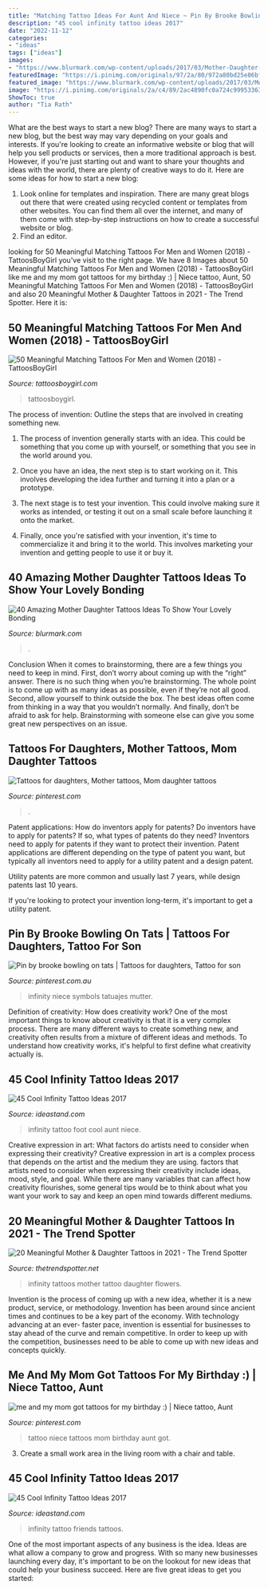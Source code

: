 ```yaml
---
title: "Matching Tattoo Ideas For Aunt And Niece ~ Pin By Brooke Bowling On Tats"
description: "45 cool infinity tattoo ideas 2017"
date: "2022-11-12"
categories:
- "ideas"
tags: ["ideas"]
images:
- "https://www.blurmark.com/wp-content/uploads/2017/03/Mother-Daughter-Tattoo-Design-11.jpg"
featuredImage: "https://i.pinimg.com/originals/97/2a/80/972a80bd25e86bfc510c8352d2de097a.jpg"
featured_image: "https://www.blurmark.com/wp-content/uploads/2017/03/Mother-Daughter-Tattoo-Design-11.jpg"
image: "https://i.pinimg.com/originals/2a/c4/89/2ac4890fc0a724c9995336359f317773.jpg"
ShowToc: true
author: "Tia Rath"
---
```



What are the best ways to start a new blog?
There are many ways to start a new blog, but the best way may vary depending on your goals and interests. If you're looking to create an informative website or blog that will help you sell products or services, then a more traditional approach is best. However, if you're just starting out and want to share your thoughts and ideas with the world, there are plenty of creative ways to do it. Here are some ideas for how to start a new blog: 
1. Look online for templates and inspiration. There are many great blogs out there that were created using recycled content or templates from other websites. You can find them all over the internet, and many of them come with step-by-step instructions on how to create a successful website or blog. 
2. Find an editor.

	

		
looking for 50 Meaningful Matching Tattoos For Men and Women (2018) - TattoosBoyGirl you've visit to the right page. We have 8 Images about 50 Meaningful Matching Tattoos For Men and Women (2018) - TattoosBoyGirl like me and my mom got tattoos for my birthday :) | Niece tattoo, Aunt, 50 Meaningful Matching Tattoos For Men and Women (2018) - TattoosBoyGirl and also 20 Meaningful Mother &amp; Daughter Tattoos in 2021 - The Trend Spotter. Here it is:
		
    
## 50 Meaningful Matching Tattoos For Men And Women (2018) - TattoosBoyGirl

<img loading=lazy src="https://tattoosboygirl.com/wp-content/uploads/2017/12/matching-tattoos.jpg" onerror="this.onerror=null;this.src='https://tse4.mm.bing.net/th?id=OIP.AMyFxfI5NAQmcpT7w-o-8wHaHT&amp;pid=15.1';" alt="50 Meaningful Matching Tattoos For Men and Women (2018) - TattoosBoyGirl">

_Source: tattoosboygirl.com_

>tattoosboygirl. 

	

The process of invention: Outline the steps that are involved in creating something new.
1. The process of invention generally starts with an idea. This could be something that you come up with yourself, or something that you see in the world around you.
2. Once you have an idea, the next step is to start working on it. This involves developing the idea further and turning it into a plan or a prototype.

3. The next stage is to test your invention. This could involve making sure it works as intended, or testing it out on a small scale before launching it onto the market.

4. Finally, once you're satisfied with your invention, it's time to commercialize it and bring it to the world. This involves marketing your invention and getting people to use it or buy it.

    
## 40 Amazing Mother Daughter Tattoos Ideas To Show Your Lovely Bonding

<img loading=lazy src="https://www.blurmark.com/wp-content/uploads/2017/03/Mother-Daughter-Tattoo-Design-11.jpg" onerror="this.onerror=null;this.src='https://tse1.mm.bing.net/th?id=OIP.sGsMeWniAhnrT7EQ00EwswHaGe&amp;pid=15.1';" alt="40 Amazing Mother Daughter Tattoos Ideas To Show Your Lovely Bonding">

_Source: blurmark.com_

>. 

	

Conclusion
When it comes to brainstorming, there are a few things you need to keep in mind. First, don’t worry about coming up with the “right” answer. There is no such thing when you’re brainstorming. The whole point is to come up with as many ideas as possible, even if they’re not all good. Second, allow yourself to think outside the box. The best ideas often come from thinking in a way that you wouldn’t normally. And finally, don’t be afraid to ask for help. Brainstorming with someone else can give you some great new perspectives on an issue.

    
## Tattoos For Daughters, Mother Tattoos, Mom Daughter Tattoos

<img loading=lazy src="https://i.pinimg.com/originals/2a/c4/89/2ac4890fc0a724c9995336359f317773.jpg" onerror="this.onerror=null;this.src='https://tse1.mm.bing.net/th?id=OIP.2i3KfOgQfOalgi4AfoYK-QHaHa&amp;pid=15.1';" alt="Tattoos for daughters, Mother tattoos, Mom daughter tattoos">

_Source: pinterest.com_

>. 

	

Patent applications: How do inventors apply for patents?
Do inventors have to apply for patents? If so, what types of patents do they need?
Inventors need to apply for patents if they want to protect their invention. Patent applications are different depending on the type of patent you want, but typically all inventors need to apply for a utility patent and a design patent. 

 Utility patents are more common and usually last 7 years, while design patents last 10 years. 

If you're looking to protect your invention long-term, it's important to get a utility patent.

    
## Pin By Brooke Bowling On Tats | Tattoos For Daughters, Tattoo For Son

<img loading=lazy src="https://i.pinimg.com/originals/97/2a/80/972a80bd25e86bfc510c8352d2de097a.jpg" onerror="this.onerror=null;this.src='https://tse3.mm.bing.net/th?id=OIP.d8XRSDGSUJfSkPryfe11fgHaHa&amp;pid=15.1';" alt="Pin by brooke bowling on tats | Tattoos for daughters, Tattoo for son">

_Source: pinterest.com.au_

>infinity niece symbols tatuajes mutter. 

	

Definition of creativity: How does creativity work?
One of the most important things to know about creativity is that it is a very complex process. There are many different ways to create something new, and creativity often results from a mixture of different ideas and methods. To understand how creativity works, it's helpful to first define what creativity actually is.

    
## 45 Cool Infinity Tattoo Ideas 2017

<img loading=lazy src="http://ideastand.com/wp-content/uploads/2016/01/infinity-tattoo-ideas/6-infinity-tattoo-ideas.jpg" onerror="this.onerror=null;this.src='https://tse2.mm.bing.net/th?id=OIP.k8Go2pCB-1-idBn8YtjimAHaJ2&amp;pid=15.1';" alt="45 Cool Infinity Tattoo Ideas 2017">

_Source: ideastand.com_

>infinity tattoo foot cool aunt niece. 

	

Creative expression in art: What factors do artists need to consider when expressing their creativity?
Creative expression in art is a complex process that depends on the artist and the medium they are using. factors that artists need to consider when expressing their creativity include ideas, mood, style, and goal. While there are many variables that can affect how creativity flourishes, some general tips would be to think about what you want your work to say and keep an open mind towards different mediums.

    
## 20 Meaningful Mother &amp; Daughter Tattoos In 2021 - The Trend Spotter

<img loading=lazy src="https://www.thetrendspotter.net/wp-content/uploads/2020/05/Infinity-Tattoo.jpg" onerror="this.onerror=null;this.src='https://tse2.mm.bing.net/th?id=OIP.fYymlOmu1P6pKz2Zi0qFYQHaHa&amp;pid=15.1';" alt="20 Meaningful Mother &amp; Daughter Tattoos in 2021 - The Trend Spotter">

_Source: thetrendspotter.net_

>infinity tattoos mother tattoo daughter flowers. 

	

Invention is the process of coming up with a new idea, whether it is a new product, service, or methodology. Invention has been around since ancient times and continues to be a key part of the economy. With technology advancing at an ever- faster pace, invention is essential for businesses to stay ahead of the curve and remain competitive. In order to keep up with the competition, businesses need to be able to come up with new ideas and concepts quickly.

    
## Me And My Mom Got Tattoos For My Birthday :) | Niece Tattoo, Aunt

<img loading=lazy src="https://i.pinimg.com/736x/fb/f3/02/fbf302d7fa00e406e42f021a0f7e5d3b--my-birthday-my-mom.jpg" onerror="this.onerror=null;this.src='https://tse4.mm.bing.net/th?id=OIP.q1LlVtPpaQE6PLXeeAgLjAHaJ3&amp;pid=15.1';" alt="me and my mom got tattoos for my birthday :) | Niece tattoo, Aunt">

_Source: pinterest.com_

>tattoo niece tattoos mom birthday aunt got. 

	

3. Create a small work area in the living room with a chair and table. 

    
## 45 Cool Infinity Tattoo Ideas 2017

<img loading=lazy src="http://ideastand.com/wp-content/uploads/2016/01/infinity-tattoo-ideas/20-infinity-tattoo-ideas.jpg" onerror="this.onerror=null;this.src='https://tse3.mm.bing.net/th?id=OIP.L7CDrU-IOTXhdRGO_ktG2AHaHa&amp;pid=15.1';" alt="45 Cool Infinity Tattoo Ideas 2017">

_Source: ideastand.com_

>infinity tattoo friends tattoos. 

	

One of the most important aspects of any business is the idea. Ideas are what allow a company to grow and progress. With so many new businesses launching every day, it's important to be on the lookout for new ideas that could help your business succeed. Here are five great ideas to get you started: 

